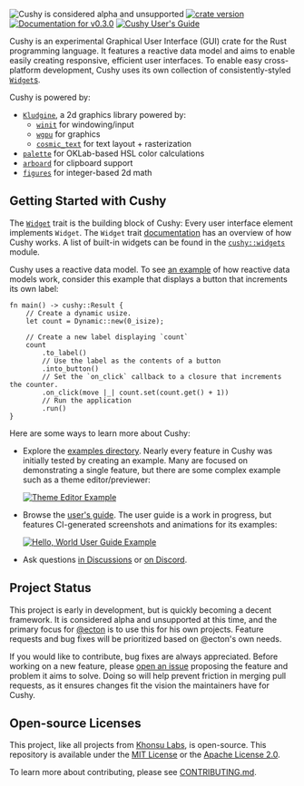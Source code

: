 <!-- This file is generated by `rustme`. Ensure you're editing the source in the .rustme/ directory --!>
<!-- markdownlint-disable first-line-h1 -->

![Cushy is considered alpha and unsupported](https://img.shields.io/badge/status-alpha-orange)
[![crate version](https://img.shields.io/crates/v/cushy.svg)](https://crates.io/crates/cushy)
[![Documentation for `v0.3.0`](https://img.shields.io/badge/docs-v0.3.0-informational)](https://docs.rs/cushy)
[![Cushy User's Guide](https://img.shields.io/badge/user%27s%20guide-v0.3.0-informational)][guide]

Cushy is an experimental Graphical User Interface (GUI) crate for the Rust
programming language. It features a reactive data model and aims to enable
easily creating responsive, efficient user interfaces. To enable easy
cross-platform development, Cushy uses its own collection of consistently-styled
[`Widget`s][widget].

Cushy is powered by:

- [`Kludgine`][kludgine], a 2d graphics library powered by:
  - [`winit`][winit] for windowing/input
  - [`wgpu`][wgpu] for graphics
  - [`cosmic_text`][cosmic_text] for text layout + rasterization
- [`palette`][palette] for OKLab-based HSL color calculations
- [`arboard`][arboard] for clipboard support
- [`figures`][figures] for integer-based 2d math

## Getting Started with Cushy

The [`Widget`][widget] trait is the building block of Cushy: Every user
interface element implements `Widget`. The `Widget` trait
[documentation][widget] has an overview of how Cushy works. A list of built-in
widgets can be found in the [`cushy::widgets`][widgets] module.

Cushy uses a reactive data model. To see [an example][button-example] of how
reactive data models work, consider this example that displays a button that
increments its own label:

```rust,ignore
fn main() -> cushy::Result {
    // Create a dynamic usize.
    let count = Dynamic::new(0_isize);

    // Create a new label displaying `count`
    count
        .to_label()
        // Use the label as the contents of a button
        .into_button()
        // Set the `on_click` callback to a closure that increments the counter.
        .on_click(move |_| count.set(count.get() + 1))
        // Run the application
        .run()
}
```

Here are some ways to learn more about Cushy:

- Explore the [examples directory][examples]. Nearly every feature in Cushy was
initially tested by creating an example. Many are focused on demonstrating a
single feature, but there are some complex example such as a theme
editor/previewer:

  [![Theme Editor Example](https://cushy.rs/v0.3.0/guide/examples/theme_editor.png)][theme-example]
- Browse the [user's guide][guide]. The user guide is a work in progress, but
  features CI-generated screenshots and animations for its examples:

  [![Hello, World User Guide Example](https://cushy.rs/v0.3.0/guide/examples/intro.png)][guide]
- Ask questions [in Discussions][discussions] or [on Discord][discord].

## Project Status

This project is early in development, but is quickly becoming a decent
framework. It is considered alpha and unsupported at this time, and the primary
focus for [@ecton][ecton] is to use this for his own projects. Feature requests
and bug fixes will be prioritized based on @ecton's own needs.

If you would like to contribute, bug fixes are always appreciated. Before
working on a new feature, please [open an issue][issues] proposing the feature
and problem it aims to solve. Doing so will help prevent friction in merging
pull requests, as it ensures changes fit the vision the maintainers have for
Cushy.

[widget]: crate::widget::Widget
[widgets]: mod@crate::widgets
[button-example]: https://github.com/khonsulabs/cushy/tree/v0.3.0/examples/basic-button.rs
[examples]: https://github.com/khonsulabs/cushy/tree/v0.3.0/examples/
[theme-example]: https://github.com/khonsulabs/cushy/tree/v0.3.0/examples/theme.rs
[kludgine]: https://github.com/khonsulabs/kludgine
[figures]: https://github.com/khonsulabs/figures
[wgpu]: https://github.com/gfx-rs/wgpu
[winit]: https://github.com/rust-windowing/winit
[cosmic_text]: https://github.com/pop-os/cosmic-text
[palette]: https://github.com/Ogeon/palette
[arboard]: https://github.com/1Password/arboard
[ecton]: https://github.com/khonsulabs/ecton
[issues]: https://github.com/khonsulabs/cushy/issues
[guide]: https://cushy.rs/v0.3.0/guide/
[discussions]: https://github.com/khonsulabs/cushy/discussions
[discord]: https://discord.khonsulabs.com/

## Open-source Licenses

This project, like all projects from [Khonsu Labs](https://khonsulabs.com/), is open-source.
This repository is available under the [MIT License](./LICENSE-MIT) or the
[Apache License 2.0](./LICENSE-APACHE).

To learn more about contributing, please see [CONTRIBUTING.md](./CONTRIBUTING.md).

